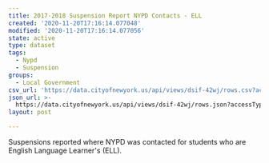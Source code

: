 ```yaml
---
title: 2017-2018 Suspension Report NYPD Contacts - ELL
created: '2020-11-20T17:16:14.077048'
modified: '2020-11-20T17:16:14.077056'
state: active
type: dataset
tags:
  - Nypd
  - Suspension
groups:
  - Local Government
csv_url: 'https://data.cityofnewyork.us/api/views/dsif-42wj/rows.csv?accessType=DOWNLOAD'
json_url: >-
  https://data.cityofnewyork.us/api/views/dsif-42wj/rows.json?accessType=DOWNLOAD
layout: post

---
```

Suspensions reported where NYPD was contacted for students who are English Language Learner's (ELL).
